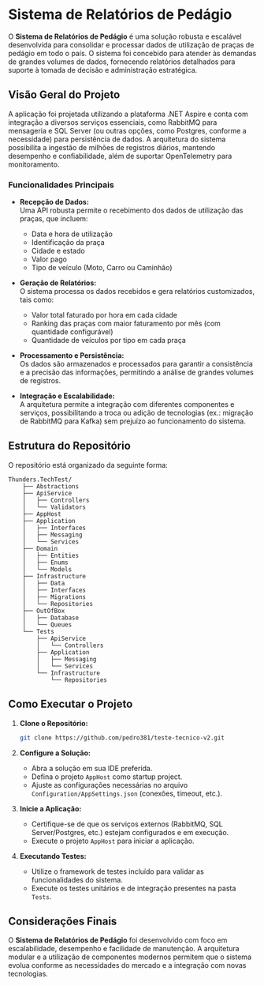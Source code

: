 # Sistema de Relatórios de Pedágio

O **Sistema de Relatórios de Pedágio** é uma solução robusta e escalável desenvolvida para consolidar e processar dados de utilização de praças de pedágio em todo o país. O sistema foi concebido para atender às demandas de grandes volumes de dados, fornecendo relatórios detalhados para suporte à tomada de decisão e administração estratégica.

## Visão Geral do Projeto

A aplicação foi projetada utilizando a plataforma .NET Aspire e conta com integração a diversos serviços essenciais, como RabbitMQ para mensageria e SQL Server (ou outras opções, como Postgres, conforme a necessidade) para persistência de dados. A arquitetura do sistema possibilita a ingestão de milhões de registros diários, mantendo desempenho e confiabilidade, além de suportar OpenTelemetry para monitoramento.

### Funcionalidades Principais

- **Recepção de Dados:**  
  Uma API robusta permite o recebimento dos dados de utilização das praças, que incluem:
  - Data e hora de utilização
  - Identificação da praça
  - Cidade e estado
  - Valor pago
  - Tipo de veículo (Moto, Carro ou Caminhão)

- **Geração de Relatórios:**  
  O sistema processa os dados recebidos e gera relatórios customizados, tais como:
  - Valor total faturado por hora em cada cidade
  - Ranking das praças com maior faturamento por mês (com quantidade configurável)
  - Quantidade de veículos por tipo em cada praça

- **Processamento e Persistência:**  
  Os dados são armazenados e processados para garantir a consistência e a precisão das informações, permitindo a análise de grandes volumes de registros.

- **Integração e Escalabilidade:**  
  A arquitetura permite a integração com diferentes componentes e serviços, possibilitando a troca ou adição de tecnologias (ex.: migração de RabbitMQ para Kafka) sem prejuízo ao funcionamento do sistema.

## Estrutura do Repositório

O repositório está organizado da seguinte forma:

```
Thunders.TechTest/
    ├── Abstractions
    ├── ApiService
    │   ├── Controllers
    │   └── Validators
    ├── AppHost
    ├── Application
    │   ├── Interfaces
    │   ├── Messaging
    │   └── Services
    ├── Domain
    │   ├── Entities
    │   ├── Enums
    │   └── Models
    ├── Infrastructure
    │   ├── Data
    │   ├── Interfaces
    │   ├── Migrations
    │   └── Repositories
    ├── OutOfBox
    │   ├── Database
    │   └── Queues
    └── Tests
        ├── ApiService
        │   └── Controllers
        ├── Application
        │   ├── Messaging
        │   └── Services
        └── Infrastructure
            └── Repositories

```

## Como Executar o Projeto

1. **Clone o Repositório:**
   ```bash
   git clone https://github.com/pedro381/teste-tecnico-v2.git
   ```
2. **Configure a Solução:**
   - Abra a solução em sua IDE preferida.
   - Defina o projeto `AppHost` como startup project.
   - Ajuste as configurações necessárias no arquivo `Configuration/AppSettings.json` (conexões, timeout, etc.).

3. **Inicie a Aplicação:**
   - Certifique-se de que os serviços externos (RabbitMQ, SQL Server/Postgres, etc.) estejam configurados e em execução.
   - Execute o projeto `AppHost` para iniciar a aplicação.

4. **Executando Testes:**
   - Utilize o framework de testes incluído para validar as funcionalidades do sistema.  
   - Execute os testes unitários e de integração presentes na pasta `Tests`.

## Considerações Finais

O **Sistema de Relatórios de Pedágio** foi desenvolvido com foco em escalabilidade, desempenho e facilidade de manutenção. A arquitetura modular e a utilização de componentes modernos permitem que o sistema evolua conforme as necessidades do mercado e a integração com novas tecnologias.
